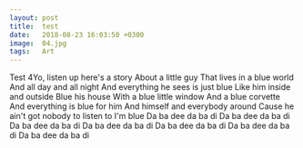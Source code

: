 ```yaml
---
layout: post
title:  test
date:   2018-08-23 16:03:50 +0300
image:  04.jpg
tags:   Art
---
```

Test 4Yo, listen up here's a story
About a little guy
That lives in a blue world
And all day and all night
And everything he sees is just blue
Like him inside and outside
Blue his house
With a blue little window
And a blue corvette
And everything is blue for him
And himself and everybody around
Cause he ain't got nobody to listen to
I'm blue
Da ba dee da ba di
Da ba dee da ba di
Da ba dee da ba di
Da ba dee da ba di
Da ba dee da ba di
Da ba dee da ba di
Da ba dee da ba di

